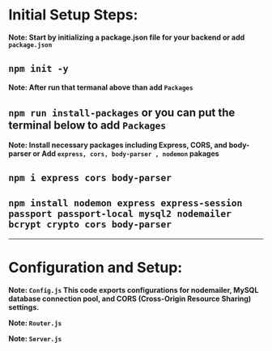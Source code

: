 # Initial Setup Steps:

**Note: Start by initializing a package.json file for your backend or add `package.json`**
## `npm init -y`

**Note: After run that termanal above than add `Packages`**
## `npm run install-packages` or you can put the terminal below to add `Packages`

**Note: Install necessary packages including Express, CORS, and body-parser or Add `express, cors, body-parser , nodemon` pakages**
## `npm i express cors body-parser` 
## `npm install nodemon express express-session passport passport-local mysql2 nodemailer bcrypt crypto cors body-parser`
-----------------------------------------------------------------------------------------------------------------------
# Configuration and Setup:

**Note: `Config.js` This code exports configurations for nodemailer, MySQL database connection pool, and CORS (Cross-Origin Resource Sharing) settings.**

**Note: `Router.js`**

**Note: `Server.js`**